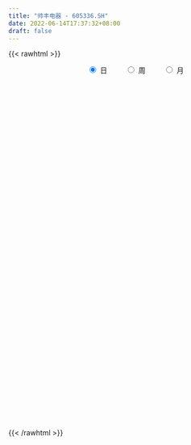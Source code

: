 ```yaml
---
title: "帅丰电器 - 605336.SH"
date: 2022-06-14T17:37:32+08:00
draft: false
---
```

{{< rawhtml >}}
    <div style="text-align: center">
        <label style="padding: 1rem;"><input style="margin-right: .5rem" type="radio" name="period" value="D" checked onclick="period_change(this)">日</label>
        <label style="padding: 1rem;"><input style="margin-right: .5rem" type="radio" name="period" value="W" onclick="period_change(this)">周</label>
        <label style="padding: 1rem;"><input style="margin-right: .5rem" type="radio" name="period" value="M" onclick="period_change(this)">月</label>
    </div>
    <div id="chart" style="height: 700px;"></div> 
    <script type="text/javascript">
        const D_v = [5881.44,170470.32,132377.19,95428.02,71940.91,50015.75,56489.67,40987.01,38326.85,42622.14,61940.13,50673.0,46815.78,45373.75,93708.91,82818.24,63080.27,47147.94,48981.68,45334.19,31507.43,28480.1,39785.97,72476.64,43973.72,32217.55,42166.09,33793.53,21651.35,78692.63,50663.14,33694.31,44111.22,44314.39,25570.3,31894.06,21441.91,22131.7,15307.15,19010.81,20743.44,12309.06,16500.82,17101.87,16797.24,18037.15,22279.22,23739.91,24858.75,12939.28,13102.25,14436.66,14057.65,15250.37,20362.24,18638.23,14730.42,29707.72,17521.03,16307.63,10299.42,16870.57,19964.89,19853.87,18936.86,25054.09,16625.01,19217.42,14086.84,19923.65,22552.53,17190.75,17442.82,15821.48,16686.57,14211.87,38958.16,40487.14,42324.12,33637.8,20462.3,30123.32,17246.6,15642.53,22019.18,16572.49,14080.26,16902.84,8904.65,8374.64,8028.21,8563.66,8121.15,10439.49,12097.72,11573.12,7363.11,7160.15,7160.07,8313.0,10575.71,10113.06,11352.09,12418.45,13397.09,15879.16,18575.6,15096.7,17828.24,16742.49,8122.09,26988.89,24895.41,15102.53,21759.39,13793.78,15774.29,20146.14,13031.63,10946.89,16225.79,16326.09,8976.0,10991.04,9837.05,9479.41,10220.94,9127.24,16789.12,10466.48,10128.57,8408.0,12871.38,5746.12,7716.0,9241.42,5251.89,3779.0,6341.65,6917.0,8992.63,6788.42,5798.0,12198.86,13151.22,6904.0,9602.0,5966.4,7078.11,8611.0,10311.71,6584.27,6053.68,9020.0,5250.4,7135.0,5547.41,6188.81,5157.8,11830.81,7064.21,5806.42,9792.55,5360.27,5590.28,10378.67,5659.93,8634.01,12719.63,5070.42,9520.82,8245.41,5414.4,4993.4,6887.81,5518.2,9926.01,22709.36,15014.48,9027.2,13893.2,53187.94,87302.55,70311.28,64668.07,34179.34,20894.98,51651.29,34393.66,23884.52,15108.93,18078.7,14550.73,11705.25,12118.4,18770.45,8698.79,13705.81,12553.12,15343.62,13620.89,10414.66,12583.2,17457.74,9909.01,8372.13,7046.0,14074.4,14472.21,12643.13,15263.43,42614.68,47219.38,35140.79,29788.45,13475.45,12903.15,11334.6,10752.03,13881.85,10505.55,8760.86,7334.4,9189.18,5779.0,8592.0,11434.4,10949.4,10267.4,6099.0,9142.58,8224.18,8660.4,11018.08,7934.61,4431.43,7577.41,7270.0,6572.52,8928.68,5671.07,9111.88,5024.0,3910.0,5120.89,3854.0,20607.0,13367.83,19985.0,12111.02,15373.42,13265.9,16052.01,11602.63,9224.04,19060.34,15872.93,10731.13,16628.31,24100.59,12850.42,16820.01,17626.4,38097.43,24120.26,15274.95,12178.0,9352.4,7512.0,10154.66,16679.69,29329.4,17698.01,10817.41,9525.88,10601.32,10245.0,10049.14,9465.86,9140.04,16368.23,31074.22,22493.79,34177.54,15731.16,11301.54,10660.0,11840.06,14748.51,14702.29,20412.19,10368.0,12206.45,11371.41,17069.41,12653.0,13996.4,17658.58,12697.43,16321.7,20959.0,13929.4,12341.28,8218.0,10195.7,14178.76,8786.32,10530.0,5440.93,9223.72,11667.4,5803.61,8362.0,4108.0,9404.0,7338.48,7340.28,5729.0,8023.0,8907.84,10870.0,6941.0,5049.0,9917.4,10659.4,7055.99,4999.0,15174.43,7823.41,11009.31,7542.72,8115.44,8493.0,10516.12,13211.0,9564.0,12061.04,14405.4,14336.94,9199.82,8064.0,8187.0,15167.14,12568.07,11969.64,6335.0,9786.01,6154.48,5797.0,8017.0,6256.0,5102.07,5054.0,6476.0,7945.08,9669.4,14271.48,10338.0,10725.0,8473.0,16127.22,15489.0,45082.45,29271.85,17385.0,14648.0,28892.41,20048.0,35485.78,54295.51,56025.3,60286.41,36804.99,47495.08,45990.04,39770.2,27085.01,24101.0,38118.0,22722.0,19093.01,16763.0,23379.01,14989.0,17462.43,17273.01,11427.0,19297.05,15064.4,14291.69,14088.69,9787.55,10882.98,29313.0,20965.0,17289.91,13302.8,17867.4,9496.0,9454.38,7688.0,10551.62]
const D_histogram = [0.0,0.2233618234,0.1162936015,-0.0336281518,-0.2292772958,-0.3279368668,-0.4651850656,-0.5188092848,-0.5230460153,-0.5549020046,-0.4332940767,-0.3229935246,-0.2586495479,-0.1990903466,-0.0456430187,0.0948939713,0.178912243,0.1844029249,0.1986781634,0.131742563,0.0917808555,0.051466234,0.0837640768,0.1839406961,0.2035672542,0.2024844221,0.2307744411,0.1956937232,0.1797223161,0.2999621467,0.294373173,0.2676132637,0.2807071605,0.1949245441,0.1207818924,0.0128739744,-0.0588776817,-0.1391714739,-0.1826405567,-0.2277752246,-0.1868293529,-0.1676789852,-0.1889765788,-0.1517542138,-0.1554010717,-0.1713550692,-0.2333630071,-0.2917362739,-0.3281520343,-0.349424709,-0.362485316,-0.3746315116,-0.3228108535,-0.2322396073,-0.1260660531,-0.0913347575,-0.0672566953,-0.1326514033,-0.1336091475,-0.1882744648,-0.1986412198,-0.2357676759,-0.2112399817,-0.1188786823,-0.0096312056,0.0859880954,0.1633897776,0.159210893,0.1375784416,0.1907043654,0.232584597,0.2749015345,0.2610404732,0.2159288461,0.2386183199,0.2446350336,0.3063371524,0.3683765945,0.4310028858,0.3825180112,0.3298782955,0.2083571072,0.1561332983,0.1650417827,0.1297370334,0.0676371455,0.016094516,-0.0606272996,-0.106851217,-0.0955550813,-0.0900623448,-0.0742498485,-0.0647541696,-0.0244682256,-0.0160792289,-0.0536128035,-0.0852929813,-0.0961329967,-0.0912089142,-0.1077251006,-0.0657306925,-0.0120889388,0.0537268288,0.0865861619,0.1498378133,0.1844473263,0.2243968867,0.2031846836,0.2336310811,0.2490170044,0.2427401958,0.2934989999,0.329451746,0.3547651055,0.3948868896,0.4010819019,0.3369101234,0.3467398796,0.3065584626,0.2619657441,0.2278358379,0.1479268442,0.0884867531,0.0224542597,-0.0072856241,0.0083574451,0.0050196915,-0.0183476406,-0.0389624665,-0.0132865967,-0.0435134439,-0.0783773653,-0.1549847574,-0.2221163654,-0.320764819,-0.4453903741,-0.4913194615,-0.4958828119,-0.4865511935,-0.4334291697,-0.3316826806,-0.2487094307,-0.2029836247,-0.0982988603,-0.0065958331,0.043460353,0.06149914,0.0788059017,0.0626581488,0.0632596804,0.0090896072,-0.0178790285,-0.0582526716,-0.0645739627,-0.059284176,-0.0800441544,-0.0884193164,-0.1081748258,-0.1114449654,-0.100127903,-0.0621639665,-0.0367883291,0.0356103658,0.0768080589,0.1044111525,0.0854323722,0.0661369293,0.0692017737,0.0272509731,-0.00503985,-0.0525461203,-0.0559248866,-0.0721841085,-0.0623145077,-0.0434631636,-0.0211477473,-0.0099080847,-0.078929246,-0.0917117989,-0.1021893311,-0.1155453745,-0.0282720303,0.2030789589,0.4215232829,0.622656893,0.7243963694,0.7504713646,0.6035140439,0.4858960223,0.3113153243,0.1815877424,0.0263712798,-0.0435707322,-0.0984182465,-0.0992238281,-0.1201336065,-0.1248327764,-0.1264987134,-0.135460481,-0.1214131824,-0.0914893746,-0.1104105083,-0.171466713,-0.2023722283,-0.1874096214,-0.2021290584,-0.1946533636,-0.1240748229,-0.0505468782,0.0076887365,0.1202776308,0.2639487579,0.2779315189,0.2711647968,0.2281550251,0.1411890848,0.0819635006,0.0270885097,-0.0535153713,-0.0048612242,-0.0040890746,-0.0167669983,-0.0461068273,-0.0842468867,-0.1250732026,-0.1192092441,-0.1198543143,-0.1983006197,-0.2507475498,-0.309742958,-0.3524516294,-0.341066617,-0.3683483297,-0.2905987528,-0.2965734765,-0.278092794,-0.1890975274,-0.1086407974,-0.0438876836,0.0115573315,0.0627025861,0.0962034475,0.0924189951,0.104181351,0.1107942066,0.1065603329,0.2027206888,0.2471750714,0.2544128877,0.1914160864,0.0381241069,0.0072171243,0.0463261363,0.0352666357,0.0251706927,0.060184754,0.0940586284,0.0703445616,0.1092593159,0.1653561261,0.1835942074,0.1671560025,0.199663539,0.3225932794,0.3265398376,0.2568734367,0.2251828536,0.1769613312,0.1460301232,0.1131848961,0.12399984,0.2283391224,0.2187434771,0.1709252705,0.1529593468,0.0592091147,-0.0115294674,-0.1164407661,-0.1470229398,-0.1507768007,-0.1148385779,0.0075351603,0.060228296,0.1065525744,0.0600598802,-0.0186958234,-0.0803170553,-0.1124691475,-0.1184651583,-0.0621721758,-0.0800514857,-0.1286227723,-0.14062319,-0.128752105,-0.1992505235,-0.217033043,-0.1678003984,-0.06599882,-0.004719135,0.0847583067,0.0759830841,0.0454787776,-0.0450127148,-0.1069917494,-0.1999373128,-0.3018586258,-0.3338136308,-0.3347953857,-0.3270363554,-0.3574943174,-0.4248107306,-0.4271311002,-0.4820681955,-0.4900627908,-0.5156001191,-0.4545307074,-0.3381523779,-0.2447680012,-0.1854495155,-0.1482552365,-0.1163290373,-0.1146403207,-0.1023749839,-0.0392176977,-0.0284321808,-0.005662325,0.0336491807,-0.0151734678,-0.0107056273,-0.0534564086,-0.0500496891,-0.0490475102,-0.0456641376,-0.0536250959,-0.0458207296,0.0053837155,0.0096182135,-0.0534834644,-0.135576883,-0.1585911066,-0.1232242548,-0.1389922579,-0.1882199277,-0.1794668613,-0.091664567,0.0010853046,0.0927098232,0.1467057473,0.1937353455,0.2003064691,0.2139031818,0.2096432777,0.1716005016,0.2001402749,0.2333607229,0.2340563949,0.2859101974,0.2790288163,0.2178273611,0.1323108875,0.1684763239,0.1152565612,0.1865903442,0.1863228912,0.1458719367,0.1273333173,0.1608629534,0.1642768645,0.2312244026,0.2688630624,0.3353233887,0.3498681537,0.2811737684,0.2628224733,0.3178697128,0.2532147093,0.219091292,0.1645506293,0.1379874985,0.0847275831,0.0173335018,-0.0369190758,-0.1265935522,-0.1900843607,-0.2512711654,-0.2389487537,-0.2061806033,-0.2345974302,-0.2501998623,-0.2200062503,-0.1775061645,-0.148261271,-0.1068216176,0.0060648018,0.0690946016,0.1280461099,0.1268142315,0.0863597607,0.0238833644,-0.0057792558,-0.0094776415,-0.026680973]
const D_fast = [0.0,0.2792022792,0.2012074577,0.0428786665,-0.2100898015,-0.3907335893,-0.6442780544,-0.8276045949,-0.9626028292,-1.1331843195,-1.1198999109,-1.0903477399,-1.0906661502,-1.0808795355,-0.9388429623,-0.7745824795,-0.645836147,-0.5942447339,-0.5302999545,-0.5642999142,-0.5813164079,-0.6087644709,-0.5555256089,-0.4093638155,-0.3388454439,-0.2893071704,-0.2033235412,-0.1894808283,-0.1605216563,0.0347087109,0.1027130304,0.1428564371,0.226127124,0.1890756436,0.1451284651,0.0404390407,-0.0460320359,-0.1611186966,-0.2502479186,-0.3523263925,-0.3580878591,-0.3808572377,-0.449398976,-0.4501151644,-0.4926122903,-0.551405055,-0.6717537448,-0.8030610801,-0.921514849,-1.030143701,-1.1338256369,-1.2396297105,-1.2685117657,-1.2360004214,-1.1613433804,-1.1494457741,-1.1421818858,-1.2407394446,-1.2750994757,-1.3768334092,-1.4368604692,-1.5329288442,-1.5612111455,-1.4985695166,-1.3917298414,-1.2746135164,-1.1563643899,-1.1207405512,-1.1079783922,-1.007176377,-0.9071499962,-0.7961076751,-0.7447086181,-0.7358380336,-0.6534939799,-0.5863185078,-0.4480321008,-0.2938985102,-0.1235214974,-0.0763768692,-0.046547011,-0.1159789226,-0.1291694068,-0.0790004768,-0.0818709677,-0.1270615693,-0.1745805697,-0.2664592103,-0.339395932,-0.3519885666,-0.3690114162,-0.3717613821,-0.3784542455,-0.344285358,-0.3399161685,-0.390852944,-0.4438563671,-0.4787296317,-0.4966077777,-0.5400552393,-0.5144935042,-0.4638739853,-0.3846265105,-0.3301206369,-0.2294095322,-0.1486881876,-0.0526394055,-0.0230554378,0.06579873,0.1434389044,0.1978471447,0.3219806989,0.4402963815,0.5543010173,0.6931445239,0.7996100116,0.819665764,0.9161804901,0.9526386887,0.9735374062,0.9963664595,0.9534391769,0.916120774,0.8557018455,0.8241405558,0.8418729862,0.8397901555,0.8118359132,0.7814804708,0.8038346914,0.7627294832,0.7082712205,0.592917639,0.4702569396,0.2914172813,0.0554441326,-0.1133148201,-0.2418488734,-0.3541550534,-0.409390322,-0.3905645031,-0.3697686108,-0.374788711,-0.2946786618,-0.2046245929,-0.1437033184,-0.1102897465,-0.0732815093,-0.073764725,-0.0573482733,-0.1092459447,-0.1406843375,-0.1956211485,-0.2180859304,-0.2276171876,-0.2683882047,-0.2988681958,-0.3456674116,-0.3767987926,-0.3905137059,-0.3680907611,-0.3519122059,-0.2706109195,-0.2102112118,-0.15650533,-0.1541260172,-0.1568872278,-0.1365219401,-0.1716599973,-0.205210783,-0.2658535833,-0.2832135713,-0.3175188203,-0.3232278464,-0.3152422932,-0.2982138137,-0.2894511723,-0.3782046451,-0.4139151477,-0.4499400127,-0.4921823997,-0.4119770631,-0.1298563342,0.1939688105,0.5507666439,0.8336052127,1.047298049,1.0512192393,1.0550752233,0.9583233563,0.8739927101,0.7253690674,0.6445343723,0.5650822964,0.5394707577,0.4885275778,0.4526202137,0.4193295984,0.3765027106,0.3601967135,0.3672481777,0.3207244169,0.216801534,0.1353029616,0.1034131631,0.0381614616,-0.0030261845,0.0365336505,0.0974248756,0.1575826744,0.3002409764,0.509899293,0.5933649338,0.6543894109,0.6684183954,0.6167497263,0.5780150172,0.5299121538,0.4359294299,0.483368271,0.483118152,0.4662484787,0.4253819428,0.3661801618,0.2940855452,0.2701471927,0.2395385439,0.1115170835,-0.0036167339,-0.1400478817,-0.2708694604,-0.3447511022,-0.4641198974,-0.4590200087,-0.5391381016,-0.5901806176,-0.5484597328,-0.4951632022,-0.4413820092,-0.3830476613,-0.3162267601,-0.2586750369,-0.2393547405,-0.2015470468,-0.1672356396,-0.14482943,0.002011098,0.1082592485,0.1791002867,0.163957507,0.0201965542,-0.0089061473,0.0417843988,0.0395415571,0.0357382874,0.0857985371,0.1431870686,0.1370591423,0.2032887255,0.3007245673,0.3648612004,0.3902119961,0.4726354174,0.6762134777,0.7617949953,0.7563469535,0.7809520838,0.7769708942,0.782547217,0.7779982139,0.8198131179,0.9812371809,1.0263274048,1.0212405158,1.0415144288,0.9625664754,0.8889455265,0.7549240363,0.6875861275,0.6461380666,0.6533666448,0.7776241731,0.8453743828,0.9183368048,0.8868590807,0.8034294213,0.7217289255,0.6614595464,0.6258472461,0.6665971846,0.6287050033,0.5479780235,0.5008218084,0.4805048671,0.3601938177,0.2881530375,0.2954355826,0.3807374559,0.4408373572,0.5515043755,0.561724924,0.5425903119,0.4408456407,0.3521186688,0.2091887772,0.0318028077,-0.0836056049,-0.1682862062,-0.2422862647,-0.3621178061,-0.535636902,-0.6447400467,-0.8201941908,-0.9507044839,-1.1051418419,-1.1577051071,-1.125864872,-1.0936724956,-1.0807163888,-1.0805859189,-1.077741979,-1.1047133426,-1.1180417517,-1.0646888899,-1.0610114183,-1.0396571437,-0.9919333429,-1.0445493583,-1.0427579247,-1.098872808,-1.1079785108,-1.1192382095,-1.1272708713,-1.1486381036,-1.1522889197,-1.0997385457,-1.0930994944,-1.1695720383,-1.2855596776,-1.348221678,-1.3436608899,-1.3941769574,-1.4904596092,-1.5265732581,-1.4616871055,-1.3686659078,-1.2538639334,-1.1631915725,-1.0677281379,-1.011080397,-0.9440078889,-0.8958569736,-0.8909996242,-0.8124247822,-0.7208641534,-0.6616543827,-0.5383230309,-0.475447208,-0.4821918229,-0.5346305745,-0.4563460572,-0.4807516796,-0.3627703106,-0.3164570407,-0.3204400111,-0.3071453012,-0.2333999268,-0.1889167995,-0.0641631607,0.0406912646,0.1909824382,0.2929942415,0.2945932984,0.3419476216,0.4764622893,0.4751109631,0.4957603688,0.4823573635,0.4902911072,0.4582130876,0.3951523818,0.3316700352,0.2103471708,0.0993352721,-0.0246693239,-0.0720841006,-0.0908611011,-0.1779272856,-0.2560796832,-0.2808876337,-0.2827640892,-0.2905845133,-0.2758502643,-0.1614476445,-0.0811441944,0.0098188415,0.0402905209,0.0214259903,-0.0350795648,-0.0661869991,-0.0722547951,-0.0961283699]
const D_slow = [0.0,0.0558404558,0.0849138562,0.0765068183,0.0191874943,-0.0627967224,-0.1790929888,-0.30879531,-0.4395568138,-0.578282315,-0.6866058342,-0.7673542153,-0.8320166023,-0.881789189,-0.8931999436,-0.8694764508,-0.8247483901,-0.7786476588,-0.728978118,-0.6960424772,-0.6730972633,-0.6602307049,-0.6392896857,-0.5933045116,-0.5424126981,-0.4917915925,-0.4340979823,-0.3851745515,-0.3402439724,-0.2652534358,-0.1916601425,-0.1247568266,-0.0545800365,-0.0058489005,0.0243465727,0.0275650663,0.0128456458,-0.0219472227,-0.0676073618,-0.124551168,-0.1712585062,-0.2131782525,-0.2604223972,-0.2983609507,-0.3372112186,-0.3800499859,-0.4383907376,-0.5113248061,-0.5933628147,-0.680718992,-0.771340321,-0.8649981989,-0.9457009122,-1.0037608141,-1.0352773273,-1.0581110167,-1.0749251905,-1.1080880413,-1.1414903282,-1.1885589444,-1.2382192494,-1.2971611683,-1.3499711637,-1.3796908343,-1.3820986357,-1.3606016119,-1.3197541675,-1.2799514442,-1.2455568338,-1.1978807425,-1.1397345932,-1.0710092096,-1.0057490913,-0.9517668798,-0.8921122998,-0.8309535414,-0.7543692533,-0.6622751047,-0.5545243832,-0.4588948804,-0.3764253065,-0.3243360297,-0.2853027052,-0.2440422595,-0.2116080011,-0.1946987148,-0.1906750858,-0.2058319107,-0.2325447149,-0.2564334853,-0.2789490714,-0.2975115336,-0.313700076,-0.3198171324,-0.3238369396,-0.3372401405,-0.3585633858,-0.382596635,-0.4053988635,-0.4323301387,-0.4487628118,-0.4517850465,-0.4383533393,-0.4167067988,-0.3792473455,-0.3331355139,-0.2770362922,-0.2262401213,-0.1678323511,-0.1055781,-0.044893051,0.0284816989,0.1108446355,0.1995359118,0.2982576342,0.3985281097,0.4827556406,0.5694406105,0.6460802261,0.7115716621,0.7685306216,0.8055123327,0.8276340209,0.8332475859,0.8314261798,0.8335155411,0.834770464,0.8301835538,0.8204429372,0.8171212881,0.8062429271,0.7866485858,0.7479023964,0.6923733051,0.6121821003,0.5008345068,0.3780046414,0.2540339384,0.1323961401,0.0240388476,-0.0588818225,-0.1210591802,-0.1718050863,-0.1963798014,-0.1980287597,-0.1871636715,-0.1717888865,-0.152087411,-0.1364228738,-0.1206079537,-0.1183355519,-0.122805309,-0.1373684769,-0.1535119676,-0.1683330116,-0.1883440502,-0.2104488793,-0.2374925858,-0.2653538271,-0.2903858029,-0.3059267945,-0.3151238768,-0.3062212853,-0.2870192706,-0.2609164825,-0.2395583895,-0.2230241571,-0.2057237137,-0.1989109704,-0.200170933,-0.213307463,-0.2272886847,-0.2453347118,-0.2609133387,-0.2717791296,-0.2770660664,-0.2795430876,-0.2992753991,-0.3222033488,-0.3477506816,-0.3766370252,-0.3837050328,-0.3329352931,-0.2275544724,-0.0718902491,0.1092088433,0.2968266844,0.4477051954,0.569179201,0.647008032,0.6924049676,0.6989977876,0.6881051045,0.6635005429,0.6386945859,0.6086611842,0.5774529901,0.5458283118,0.5119631915,0.4816098959,0.4587375523,0.4311349252,0.388268247,0.3376751899,0.2908227845,0.2402905199,0.1916271791,0.1606084733,0.1479717538,0.1498939379,0.1799633456,0.2459505351,0.3154334148,0.383224614,0.4402633703,0.4755606415,0.4960515167,0.5028236441,0.4894448013,0.4882294952,0.4872072266,0.483015477,0.4714887701,0.4504270485,0.4191587478,0.3893564368,0.3593928582,0.3098177033,0.2471308158,0.1696950763,0.081582169,-0.0036844853,-0.0957715677,-0.1684212559,-0.242564625,-0.3120878235,-0.3593622054,-0.3865224047,-0.3974943256,-0.3946049928,-0.3789293462,-0.3548784844,-0.3317737356,-0.3057283978,-0.2780298462,-0.2513897629,-0.2007095907,-0.1389158229,-0.075312601,-0.0274585794,-0.0179275526,-0.0161232716,-0.0045417375,0.0042749214,0.0105675946,0.0256137831,0.0491284402,0.0667145806,0.0940294096,0.1353684411,0.181266993,0.2230559936,0.2729718784,0.3536201982,0.4352551576,0.4994735168,0.5557692302,0.600009563,0.6365170938,0.6648133178,0.6958132778,0.7528980585,0.8075839277,0.8503152453,0.888555082,0.9033573607,0.9004749939,0.8713648023,0.8346090674,0.7969148672,0.7682052227,0.7700890128,0.7851460868,0.8117842304,0.8267992005,0.8221252446,0.8020459808,0.7739286939,0.7443124044,0.7287693604,0.708756489,0.6766007959,0.6414449984,0.6092569721,0.5594443413,0.5051860805,0.4632359809,0.4467362759,0.4455564922,0.4667460688,0.4857418399,0.4971115343,0.4858583556,0.4591104182,0.40912609,0.3336614336,0.2502080259,0.1665091794,0.0847500906,-0.0046234887,-0.1108261714,-0.2176089465,-0.3381259953,-0.460641693,-0.5895417228,-0.7031743996,-0.7877124941,-0.8489044944,-0.8952668733,-0.9323306824,-0.9614129417,-0.9900730219,-1.0156667679,-1.0254711923,-1.0325792375,-1.0339948187,-1.0255825236,-1.0293758905,-1.0320522973,-1.0454163995,-1.0579288217,-1.0701906993,-1.0816067337,-1.0950130077,-1.1064681901,-1.1051222612,-1.1027177078,-1.1160885739,-1.1499827947,-1.1896305713,-1.220436635,-1.2551846995,-1.3022396814,-1.3471063968,-1.3700225385,-1.3697512124,-1.3465737566,-1.3098973198,-1.2614634834,-1.2113868661,-1.1579110707,-1.1055002513,-1.0626001259,-1.0125650571,-0.9542248764,-0.8957107777,-0.8242332283,-0.7544760242,-0.700019184,-0.6669414621,-0.6248223811,-0.5960082408,-0.5493606548,-0.502779932,-0.4663119478,-0.4344786185,-0.3942628801,-0.353193664,-0.2953875633,-0.2281717978,-0.1443409506,-0.0568739121,0.01341953,0.0791251483,0.1585925765,0.2218962538,0.2766690768,0.3178067341,0.3523036088,0.3734855045,0.37781888,0.368589111,0.336940723,0.2894196328,0.2266018415,0.1668646531,0.1153195022,0.0566701447,-0.0058798209,-0.0608813835,-0.1052579246,-0.1423232424,-0.1690286468,-0.1675124463,-0.1502387959,-0.1182272684,-0.0865237106,-0.0649337704,-0.0589629293,-0.0604077432,-0.0627771536,-0.0694473969]
const D_data = [['2020-10-19', 29.15, 34.98, 29.15, 34.98],['2020-10-20', 36.0, 38.48, 34.98, 38.48],['2020-10-21', 37.5, 34.8, 34.63, 37.5],['2020-10-22', 33.8, 33.61, 32.58, 34.29],['2020-10-23', 33.16, 32.0, 31.87, 33.65],['2020-10-26', 31.7, 32.19, 31.16, 32.47],['2020-10-27', 31.88, 30.73, 30.58, 31.88],['2020-10-28', 30.69, 30.83, 30.21, 31.18],['2020-10-29', 30.26, 30.82, 30.13, 31.27],['2020-10-30', 30.74, 29.87, 29.66, 31.03],['2020-11-02', 29.82, 31.55, 29.81, 32.2],['2020-11-03', 31.3, 31.63, 30.9, 31.85],['2020-11-04', 31.49, 31.18, 31.1, 32.19],['2020-11-05', 31.37, 31.15, 30.72, 31.65],['2020-11-06', 31.0, 32.68, 30.51, 33.83],['2020-11-09', 32.82, 33.21, 32.26, 33.76],['2020-11-10', 32.8, 33.1, 32.33, 34.07],['2020-11-11', 32.75, 32.39, 31.8, 32.99],['2020-11-12', 32.27, 32.6, 32.19, 33.5],['2020-11-13', 31.95, 31.47, 31.03, 31.95],['2020-11-16', 31.38, 31.51, 30.81, 31.53],['2020-11-17', 31.41, 31.25, 31.02, 31.79],['2020-11-18', 31.12, 32.1, 31.12, 32.18],['2020-11-19', 32.25, 33.33, 32.25, 33.52],['2020-11-20', 33.0, 32.72, 32.35, 33.0],['2020-11-23', 32.32, 32.6, 32.32, 33.04],['2020-11-24', 32.46, 33.15, 31.88, 33.18],['2020-11-25', 33.0, 32.45, 32.43, 33.29],['2020-11-26', 32.29, 32.65, 32.0, 32.74],['2020-11-27', 32.56, 34.79, 32.22, 35.92],['2020-11-30', 34.01, 33.73, 33.55, 34.72],['2020-12-01', 33.61, 33.58, 33.14, 33.9],['2020-12-02', 33.62, 34.25, 33.6, 34.6],['2020-12-03', 34.41, 33.0, 33.0, 34.54],['2020-12-04', 32.58, 32.84, 32.5, 33.15],['2020-12-07', 32.8, 31.98, 31.88, 32.8],['2020-12-08', 32.0, 31.93, 31.51, 32.14],['2020-12-09', 31.83, 31.33, 31.27, 32.25],['2020-12-10', 31.2, 31.32, 30.94, 31.61],['2020-12-11', 31.33, 30.88, 30.43, 31.57],['2020-12-14', 30.98, 31.76, 30.81, 31.77],['2020-12-15', 31.69, 31.48, 31.32, 31.76],['2020-12-16', 31.35, 30.79, 30.72, 31.67],['2020-12-17', 30.8, 31.39, 30.51, 31.5],['2020-12-18', 31.35, 30.8, 30.78, 31.35],['2020-12-21', 30.8, 30.41, 30.35, 30.8],['2020-12-22', 30.28, 29.4, 29.38, 30.28],['2020-12-23', 29.32, 28.84, 28.44, 29.73],['2020-12-24', 28.63, 28.53, 27.72, 28.93],['2020-12-25', 28.42, 28.2, 27.91, 28.5],['2020-12-28', 28.25, 27.82, 27.78, 28.49],['2020-12-29', 27.6, 27.35, 27.02, 27.77],['2020-12-30', 27.3, 27.85, 27.17, 28.08],['2020-12-31', 27.85, 28.36, 27.63, 28.8],['2021-01-04', 28.39, 28.8, 28.01, 29.35],['2021-01-05', 28.48, 28.05, 27.97, 28.69],['2021-01-06', 28.4, 27.86, 27.82, 28.89],['2021-01-07', 27.6, 26.39, 26.11, 27.79],['2021-01-08', 26.21, 26.75, 25.75, 26.86],['2021-01-11', 26.4, 25.63, 25.55, 26.65],['2021-01-12', 25.63, 25.68, 25.41, 25.96],['2021-01-13', 25.52, 24.86, 24.68, 25.67],['2021-01-14', 24.58, 25.23, 24.42, 26.33],['2021-01-15', 25.03, 26.07, 25.03, 26.45],['2021-01-18', 25.92, 26.58, 25.72, 26.86],['2021-01-19', 26.4, 26.8, 26.17, 27.48],['2021-01-20', 26.85, 26.95, 26.42, 27.45],['2021-01-21', 26.8, 26.07, 26.02, 26.93],['2021-01-22', 26.03, 25.72, 25.65, 26.42],['2021-01-25', 25.4, 26.7, 25.18, 26.78],['2021-01-26', 26.75, 26.82, 26.67, 27.66],['2021-01-27', 26.48, 27.1, 26.13, 27.18],['2021-01-28', 27.14, 26.54, 26.46, 27.75],['2021-01-29', 26.56, 26.04, 25.32, 26.69],['2021-02-01', 26.0, 26.88, 25.73, 27.18],['2021-02-02', 27.0, 26.82, 26.56, 27.41],['2021-02-03', 26.86, 27.81, 26.28, 28.59],['2021-02-04', 27.6, 28.32, 27.38, 28.74],['2021-02-05', 28.28, 28.9, 28.0, 29.41],['2021-02-08', 29.0, 27.8, 27.15, 29.5],['2021-02-09', 27.59, 27.7, 27.04, 27.97],['2021-02-10', 27.65, 26.53, 26.42, 27.88],['2021-02-18', 26.4, 27.03, 26.4, 27.12],['2021-02-19', 26.84, 27.77, 26.66, 27.77],['2021-02-22', 27.71, 27.23, 27.2, 28.45],['2021-02-23', 27.14, 26.68, 26.45, 27.22],['2021-02-24', 26.86, 26.51, 26.26, 26.9],['2021-02-25', 26.5, 25.8, 25.8, 26.62],['2021-02-26', 25.69, 25.75, 25.5, 25.88],['2021-03-01', 25.78, 26.26, 25.75, 26.26],['2021-03-02', 26.2, 26.12, 25.93, 26.44],['2021-03-03', 26.13, 26.2, 25.89, 26.2],['2021-03-04', 25.99, 26.09, 25.93, 26.35],['2021-03-05', 26.01, 26.53, 25.98, 26.57],['2021-03-08', 26.53, 26.2, 26.2, 26.75],['2021-03-09', 26.1, 25.47, 25.25, 26.18],['2021-03-10', 25.68, 25.25, 25.21, 25.75],['2021-03-11', 25.26, 25.27, 24.95, 25.45],['2021-03-12', 25.47, 25.32, 25.21, 25.61],['2021-03-15', 25.27, 24.88, 24.7, 25.27],['2021-03-16', 24.99, 25.55, 24.63, 25.62],['2021-03-17', 25.66, 25.86, 25.31, 26.03],['2021-03-18', 25.8, 26.29, 25.67, 26.3],['2021-03-19', 26.14, 26.14, 25.95, 26.57],['2021-03-22', 26.39, 26.82, 26.08, 26.86],['2021-03-23', 26.75, 26.81, 26.62, 27.35],['2021-03-24', 26.98, 27.2, 26.7, 27.43],['2021-03-25', 27.0, 26.62, 26.55, 27.48],['2021-03-26', 26.85, 27.44, 26.5, 27.58],['2021-03-29', 27.2, 27.55, 27.2, 27.87],['2021-03-30', 27.55, 27.49, 27.2, 27.74],['2021-03-31', 27.41, 28.54, 27.37, 28.69],['2021-04-01', 28.33, 28.85, 28.24, 29.32],['2021-04-02', 28.55, 29.18, 28.55, 29.18],['2021-04-06', 29.2, 29.88, 29.03, 30.15],['2021-04-07', 29.69, 29.95, 29.26, 30.26],['2021-04-08', 29.7, 29.27, 29.2, 30.3],['2021-04-09', 29.46, 30.4, 29.4, 30.56],['2021-04-12', 30.27, 30.04, 29.9, 30.68],['2021-04-13', 29.58, 30.08, 29.5, 30.33],['2021-04-14', 29.76, 30.3, 28.7, 30.63],['2021-04-15', 30.01, 29.68, 28.73, 30.3],['2021-04-16', 30.0, 29.77, 29.5, 30.0],['2021-04-19', 30.07, 29.51, 29.4, 30.18],['2021-04-20', 29.47, 29.83, 29.3, 30.28],['2021-04-21', 29.81, 30.48, 29.6, 30.63],['2021-04-22', 30.52, 30.4, 30.09, 30.84],['2021-04-23', 30.6, 30.19, 29.56, 30.6],['2021-04-26', 30.6, 30.2, 30.19, 31.45],['2021-04-27', 30.4, 30.89, 29.86, 30.97],['2021-04-28', 30.99, 30.27, 30.13, 31.28],['2021-04-29', 30.15, 30.1, 30.0, 30.52],['2021-04-30', 30.1, 29.29, 28.5, 30.1],['2021-05-06', 29.05, 28.97, 28.64, 29.25],['2021-05-07', 28.86, 28.0, 27.75, 28.96],['2021-05-10', 28.11, 26.84, 26.84, 28.19],['2021-05-11', 26.96, 27.05, 26.58, 27.2],['2021-05-12', 26.88, 27.08, 26.8, 27.19],['2021-05-13', 27.09, 26.9, 26.67, 27.25],['2021-05-14', 26.88, 27.26, 26.7, 27.47],['2021-05-17', 27.3, 27.98, 27.16, 28.16],['2021-05-18', 27.97, 28.0, 27.67, 28.28],['2021-05-19', 28.0, 27.68, 27.58, 28.0],['2021-05-20', 27.53, 28.68, 27.53, 30.13],['2021-05-21', 28.67, 28.98, 28.4, 30.1],['2021-05-24', 28.89, 28.83, 28.62, 29.5],['2021-05-25', 28.84, 28.63, 28.3, 29.05],['2021-05-26', 28.64, 28.75, 28.5, 28.84],['2021-05-27', 28.77, 28.37, 28.26, 28.88],['2021-05-28', 28.33, 28.57, 28.16, 28.85],['2021-05-31', 28.5, 27.75, 27.24, 28.5],['2021-06-01', 27.8, 27.85, 27.51, 28.2],['2021-06-02', 27.71, 27.45, 27.2, 27.94],['2021-06-03', 27.45, 27.68, 27.4, 28.3],['2021-06-04', 27.77, 27.75, 27.25, 28.06],['2021-06-07', 27.72, 27.3, 27.12, 27.73],['2021-06-08', 27.2, 27.28, 26.96, 27.43],['2021-06-09', 27.2, 26.95, 26.66, 27.27],['2021-06-10', 26.95, 26.97, 26.78, 27.08],['2021-06-11', 26.99, 27.05, 26.9, 27.81],['2021-06-15', 26.89, 27.41, 26.68, 27.55],['2021-06-16', 27.68, 27.34, 26.9, 27.68],['2021-06-17', 27.31, 28.15, 27.16, 28.28],['2021-06-18', 28.08, 28.07, 27.73, 28.25],['2021-06-21', 28.07, 28.12, 27.88, 28.28],['2021-06-22', 28.25, 27.6, 27.38, 28.44],['2021-06-23', 27.63, 27.52, 27.11, 27.7],['2021-06-24', 27.48, 27.78, 27.26, 28.05],['2021-06-25', 27.7, 27.12, 26.81, 28.0],['2021-06-28', 27.03, 27.02, 26.92, 27.21],['2021-06-29', 27.02, 26.56, 26.43, 27.13],['2021-06-30', 26.78, 26.9, 26.7, 27.3],['2021-07-01', 26.96, 26.6, 26.55, 26.99],['2021-07-02', 27.3, 26.82, 26.56, 27.3],['2021-07-05', 26.51, 26.93, 26.16, 27.03],['2021-07-06', 26.97, 27.02, 26.4, 27.16],['2021-07-07', 26.8, 26.92, 26.73, 27.5],['2021-07-08', 26.92, 25.68, 25.66, 27.0],['2021-07-09', 25.39, 26.05, 25.38, 26.16],['2021-07-12', 26.2, 25.89, 25.68, 26.25],['2021-07-13', 25.86, 25.65, 25.46, 25.96],['2021-07-14', 25.76, 27.0, 25.5, 27.44],['2021-07-15', 26.8, 29.69, 26.66, 29.7],['2021-07-16', 29.0, 30.96, 28.65, 31.14],['2021-07-19', 31.16, 32.28, 31.16, 33.66],['2021-07-20', 31.92, 32.4, 30.72, 32.65],['2021-07-21', 32.74, 32.42, 31.95, 32.98],['2021-07-22', 32.8, 30.52, 29.75, 32.8],['2021-07-23', 30.2, 30.68, 30.0, 31.5],['2021-07-26', 30.58, 29.58, 28.91, 30.84],['2021-07-27', 29.32, 29.61, 29.01, 29.88],['2021-07-28', 29.3, 28.7, 28.2, 29.51],['2021-07-29', 28.9, 29.25, 28.64, 30.1],['2021-07-30', 29.22, 29.14, 28.61, 29.22],['2021-08-02', 29.2, 29.68, 28.46, 29.75],['2021-08-03', 29.69, 29.37, 28.8, 29.88],['2021-08-04', 29.15, 29.49, 28.97, 29.67],['2021-08-05', 29.15, 29.49, 29.02, 30.44],['2021-08-06', 29.4, 29.34, 28.58, 29.4],['2021-08-09', 29.01, 29.61, 29.01, 30.45],['2021-08-10', 29.51, 29.91, 29.2, 30.44],['2021-08-11', 29.9, 29.31, 29.15, 29.9],['2021-08-12', 29.31, 28.51, 28.28, 29.32],['2021-08-13', 28.48, 28.54, 27.5, 28.8],['2021-08-16', 28.44, 28.96, 28.08, 29.23],['2021-08-17', 28.79, 28.47, 28.37, 29.11],['2021-08-18', 28.33, 28.6, 28.1, 28.69],['2021-08-19', 28.53, 29.5, 28.53, 29.75],['2021-08-20', 29.19, 29.88, 29.19, 30.3],['2021-08-23', 29.89, 30.05, 29.37, 30.29],['2021-08-24', 30.02, 31.27, 29.98, 31.32],['2021-08-25', 34.01, 32.54, 31.58, 34.01],['2021-08-26', 32.96, 31.6, 31.33, 34.18],['2021-08-27', 32.0, 31.63, 31.45, 33.35],['2021-08-30', 31.67, 31.3, 30.48, 31.99],['2021-08-31', 31.02, 30.61, 30.32, 31.77],['2021-09-01', 30.6, 30.72, 30.1, 30.95],['2021-09-02', 30.28, 30.58, 30.13, 30.8],['2021-09-03', 30.58, 29.95, 29.91, 30.68],['2021-09-06', 30.2, 31.53, 29.71, 31.69],['2021-09-07', 32.4, 31.13, 30.95, 32.4],['2021-09-08', 31.01, 30.99, 30.81, 31.44],['2021-09-09', 31.2, 30.71, 30.54, 31.42],['2021-09-10', 30.55, 30.43, 30.21, 30.89],['2021-09-13', 30.28, 30.16, 30.08, 30.64],['2021-09-14', 30.47, 30.61, 30.05, 31.2],['2021-09-15', 30.47, 30.5, 30.29, 31.66],['2021-09-16', 30.41, 29.23, 29.21, 30.44],['2021-09-17', 29.24, 29.06, 28.6, 29.66],['2021-09-22', 29.06, 28.48, 28.22, 29.06],['2021-09-23', 28.68, 28.16, 27.98, 28.68],['2021-09-24', 28.16, 28.48, 28.15, 28.78],['2021-09-27', 28.5, 27.66, 27.61, 28.72],['2021-09-28', 28.01, 28.83, 27.46, 29.05],['2021-09-29', 28.43, 27.71, 27.7, 28.6],['2021-09-30', 27.72, 27.78, 27.6, 28.07],['2021-10-08', 27.92, 28.72, 27.51, 28.95],['2021-10-11', 28.78, 28.9, 28.52, 29.34],['2021-10-12', 28.87, 28.98, 28.56, 29.44],['2021-10-13', 29.29, 29.12, 28.86, 29.84],['2021-10-14', 29.04, 29.33, 28.63, 29.65],['2021-10-15', 29.37, 29.35, 28.6, 29.74],['2021-10-18', 29.25, 28.99, 28.76, 29.6],['2021-10-19', 29.1, 29.24, 28.76, 29.3],['2021-10-20', 29.75, 29.27, 28.87, 29.75],['2021-10-21', 29.05, 29.19, 28.87, 29.26],['2021-10-22', 29.2, 30.79, 29.07, 30.8],['2021-10-25', 30.85, 30.68, 30.0, 31.12],['2021-10-26', 30.5, 30.54, 29.59, 30.99],['2021-10-27', 30.34, 29.68, 29.2, 30.34],['2021-10-28', 29.58, 28.05, 28.0, 29.63],['2021-10-29', 28.45, 29.1, 28.2, 29.49],['2021-11-01', 29.2, 30.02, 28.95, 30.26],['2021-11-02', 30.03, 29.5, 29.04, 30.29],['2021-11-03', 29.52, 29.48, 28.95, 29.78],['2021-11-04', 29.49, 30.15, 29.36, 30.2],['2021-11-05', 30.19, 30.39, 29.86, 30.6],['2021-11-08', 30.4, 29.77, 29.64, 30.46],['2021-11-09', 29.62, 30.68, 29.62, 30.78],['2021-11-10', 30.61, 31.28, 30.37, 31.75],['2021-11-11', 31.1, 31.17, 30.91, 31.67],['2021-11-12', 30.99, 30.91, 30.79, 31.44],['2021-11-15', 30.82, 31.75, 30.82, 31.96],['2021-11-16', 31.75, 33.56, 31.47, 33.96],['2021-11-17', 33.2, 32.73, 32.3, 33.55],['2021-11-18', 32.6, 31.93, 31.79, 32.73],['2021-11-19', 31.89, 32.4, 31.62, 32.78],['2021-11-22', 32.48, 32.22, 32.01, 32.7],['2021-11-23', 32.03, 32.44, 32.03, 32.58],['2021-11-24', 32.36, 32.44, 31.61, 32.61],['2021-11-25', 32.39, 33.12, 32.38, 33.8],['2021-11-26', 33.35, 34.85, 32.73, 35.56],['2021-11-29', 34.48, 33.97, 33.58, 34.72],['2021-11-30', 33.89, 33.61, 33.36, 34.05],['2021-12-01', 33.58, 34.06, 33.1, 34.37],['2021-12-02', 34.06, 33.02, 32.9, 34.09],['2021-12-03', 32.8, 33.01, 32.68, 33.39],['2021-12-06', 33.28, 32.18, 31.9, 33.28],['2021-12-07', 32.18, 32.76, 32.18, 33.25],['2021-12-08', 32.76, 33.0, 31.82, 33.15],['2021-12-09', 33.33, 33.59, 33.16, 34.75],['2021-12-10', 33.7, 35.17, 33.13, 36.36],['2021-12-13', 35.27, 34.91, 34.53, 36.31],['2021-12-14', 34.88, 35.28, 34.44, 37.5],['2021-12-15', 35.0, 34.3, 34.02, 35.22],['2021-12-16', 34.1, 33.69, 33.61, 34.3],['2021-12-17', 33.8, 33.6, 33.2, 33.96],['2021-12-20', 33.5, 33.75, 33.12, 34.25],['2021-12-21', 33.42, 33.99, 33.42, 34.65],['2021-12-22', 33.96, 34.94, 33.0, 35.16],['2021-12-23', 35.22, 34.16, 33.45, 35.58],['2021-12-24', 34.1, 33.61, 33.51, 34.16],['2021-12-27', 33.41, 33.89, 33.36, 34.06],['2021-12-28', 33.8, 34.17, 33.51, 34.79],['2021-12-29', 34.39, 32.93, 32.47, 34.39],['2021-12-30', 32.74, 33.26, 32.74, 33.85],['2021-12-31', 33.36, 34.1, 32.84, 34.57],['2022-01-04', 34.07, 35.14, 33.61, 35.55],['2022-01-05', 35.29, 35.11, 34.32, 35.38],['2022-01-06', 34.78, 35.97, 34.55, 36.88],['2022-01-07', 35.95, 35.09, 35.09, 36.57],['2022-01-10', 35.6, 34.83, 34.5, 35.61],['2022-01-11', 35.1, 33.82, 33.51, 35.18],['2022-01-12', 33.99, 33.77, 33.51, 33.99],['2022-01-13', 33.8, 32.9, 32.78, 33.96],['2022-01-14', 32.9, 32.11, 31.71, 32.9],['2022-01-17', 32.2, 32.41, 32.0, 32.67],['2022-01-18', 32.4, 32.47, 31.72, 32.69],['2022-01-19', 32.58, 32.35, 32.01, 32.62],['2022-01-20', 32.28, 31.54, 31.01, 32.47],['2022-01-21', 31.48, 30.49, 30.26, 31.48],['2022-01-24', 30.51, 30.75, 30.2, 30.95],['2022-01-25', 30.87, 29.53, 29.5, 30.87],['2022-01-26', 30.03, 29.5, 29.4, 30.03],['2022-01-27', 29.54, 28.71, 28.61, 29.54],['2022-01-28', 29.12, 29.41, 28.82, 29.9],['2022-02-07', 29.87, 30.16, 29.6, 30.22],['2022-02-08', 30.15, 30.09, 29.81, 30.68],['2022-02-09', 30.3, 29.78, 29.48, 30.33],['2022-02-10', 29.88, 29.5, 29.25, 29.88],['2022-02-11', 29.45, 29.38, 29.05, 29.81],['2022-02-14', 29.36, 28.86, 28.66, 29.43],['2022-02-15', 29.28, 28.8, 28.64, 29.28],['2022-02-16', 28.98, 29.44, 28.8, 29.69],['2022-02-17', 29.37, 28.81, 28.78, 29.79],['2022-02-18', 28.68, 28.89, 28.2, 28.93],['2022-02-21', 28.62, 29.13, 28.62, 29.22],['2022-02-22', 28.8, 27.86, 27.7, 28.98],['2022-02-23', 27.9, 28.25, 27.7, 28.32],['2022-02-24', 28.2, 27.38, 25.43, 28.4],['2022-02-25', 27.67, 27.66, 27.57, 27.99],['2022-02-28', 27.75, 27.45, 26.86, 27.92],['2022-03-01', 27.54, 27.3, 27.15, 27.78],['2022-03-02', 27.28, 26.95, 26.61, 27.3],['2022-03-03', 27.12, 26.95, 26.78, 27.32],['2022-03-04', 26.8, 27.48, 26.77, 27.5],['2022-03-07', 27.48, 26.89, 26.62, 27.48],['2022-03-08', 27.2, 25.71, 25.6, 27.2],['2022-03-09', 25.6, 24.84, 23.8, 25.97],['2022-03-10', 25.22, 25.01, 24.91, 25.71],['2022-03-11', 24.89, 25.49, 24.34, 25.58],['2022-03-14', 25.27, 24.62, 24.51, 25.27],['2022-03-15', 24.62, 23.71, 23.53, 24.62],['2022-03-16', 23.89, 23.99, 22.81, 24.17],['2022-03-17', 24.25, 24.94, 24.05, 25.43],['2022-03-18', 25.0, 25.26, 24.68, 25.4],['2022-03-21', 25.31, 25.59, 25.31, 26.09],['2022-03-22', 25.6, 25.42, 25.08, 25.67],['2022-03-23', 25.65, 25.56, 25.23, 25.78],['2022-03-24', 25.38, 25.18, 25.12, 25.53],['2022-03-25', 25.27, 25.32, 25.22, 26.1],['2022-03-28', 25.05, 25.13, 24.66, 25.29],['2022-03-29', 25.37, 24.59, 24.42, 25.37],['2022-03-30', 24.61, 25.4, 24.61, 25.5],['2022-03-31', 25.27, 25.66, 25.21, 26.09],['2022-04-01', 25.45, 25.4, 25.23, 25.66],['2022-04-06', 25.39, 26.27, 25.26, 26.37],['2022-04-07', 26.38, 25.77, 25.59, 26.38],['2022-04-08', 25.93, 25.0, 24.9, 25.93],['2022-04-11', 24.8, 24.34, 24.11, 25.08],['2022-04-12', 24.11, 25.76, 24.0, 25.78],['2022-04-13', 25.4, 24.62, 24.61, 25.6],['2022-04-14', 25.6, 26.27, 25.31, 26.46],['2022-04-15', 25.88, 25.64, 25.52, 26.42],['2022-04-18', 25.41, 25.09, 24.82, 25.55],['2022-04-19', 25.0, 25.25, 24.9, 25.87],['2022-04-20', 25.38, 26.0, 25.38, 26.63],['2022-04-21', 25.95, 25.8, 25.45, 26.35],['2022-04-22', 25.8, 26.9, 25.17, 26.9],['2022-04-25', 26.64, 26.98, 26.31, 27.6],['2022-04-26', 26.88, 27.84, 25.66, 27.91],['2022-04-27', 27.03, 27.67, 26.25, 28.33],['2022-04-28', 27.2, 26.73, 26.31, 27.71],['2022-04-29', 26.37, 27.35, 25.85, 27.65],['2022-05-05', 27.32, 28.62, 27.05, 28.68],['2022-05-06', 27.66, 27.35, 27.12, 28.54],['2022-05-09', 27.15, 27.69, 26.76, 27.72],['2022-05-10', 27.08, 27.39, 26.89, 27.68],['2022-05-11', 27.36, 27.69, 26.91, 28.0],['2022-05-12', 27.55, 27.28, 27.01, 27.86],['2022-05-13', 27.28, 26.87, 26.76, 27.36],['2022-05-16', 26.9, 26.75, 26.57, 27.25],['2022-05-17', 26.68, 25.9, 25.57, 26.69],['2022-05-18', 25.9, 25.73, 25.66, 26.25],['2022-05-19', 25.3, 25.28, 25.04, 25.48],['2022-05-20', 25.23, 25.9, 25.2, 26.16],['2022-05-23', 25.9, 26.12, 25.61, 26.18],['2022-05-24', 26.12, 25.2, 25.2, 26.48],['2022-05-25', 25.15, 25.05, 24.76, 25.4],['2022-05-26', 25.05, 25.47, 24.38, 25.47],['2022-05-27', 25.5, 25.65, 25.06, 25.76],['2022-05-30', 25.7, 25.53, 25.38, 25.85],['2022-05-31', 25.53, 25.75, 25.1, 25.78],['2022-06-01', 25.62, 27.0, 25.61, 27.05],['2022-06-02', 26.65, 26.86, 26.4, 27.35],['2022-06-06', 26.7, 27.2, 26.59, 27.31],['2022-06-07', 27.2, 26.69, 26.59, 27.24],['2022-06-08', 26.8, 26.16, 25.7, 26.8],['2022-06-09', 26.19, 25.64, 25.59, 26.25],['2022-06-10', 25.45, 25.8, 25.35, 25.9],['2022-06-13', 25.65, 26.02, 25.42, 26.03],['2022-06-14', 25.91, 25.77, 25.21, 25.97]]
const W_v = [476097.88,228441.42,298511.57,287362.32,216223.86,208521.15,198353.36,109785.63,83452.43,101854.31,56846.93,100959.64,83296.38,93920.22,92931.23,152667.86,84223.42,32889.13,78479.42,43527.15,45354.17,52772.31,80776.79,91851.41,71473.6,65506.4,49655.68,58663.55,13462.12,31530.96,46929.13,38161.51,37220.06,35859.83,28023.45,42982.52,33244.45,60055.86,233722.17,205787.34,83328.13,65846.57,69420.11,53873.75,152881.41,78253.68,49671.84,47022.2,23465.76,32044.52,7577.41,37554.15,38515.89,74103.17,71811.95,81130.46,107297.04,73028.15,58887.62,76097.49,94364.03,72071.05,67296.67,67636.71,58863.14,45648.37,35016.09,40870.12,39622.79,46548.87,49899.56,58067.2,54226.85,36010.49,34246.55,35334.48,114443.52,116459.19,254907.29,85760.24,131119.02,89866.45,74168.83,70948.53,67410.49,18239.62]
const W_histogram = [0.0,-0.1359316239,-0.034367721,-0.0457390482,0.0297958157,0.2081047078,0.1844618016,0.0344202185,-0.0670814214,-0.2935059024,-0.409554343,-0.5623615767,-0.6695659389,-0.7199815696,-0.6877614345,-0.4417714216,-0.4074492889,-0.2762852801,-0.2987143675,-0.2368665731,-0.2518951095,-0.1841964427,-0.037142544,0.1801052958,0.3963651657,0.481703021,0.546418591,0.5093313001,0.3843303674,0.2450033712,0.2604338679,0.2355292656,0.1599468839,0.0638563738,0.0695698294,0.0129131683,-0.038413788,-0.1136162941,0.1629019925,0.3137915507,0.2969041249,0.2861086332,0.2152276019,0.2464810727,0.3657155741,0.3141162847,0.2952768241,0.1792225115,0.058327042,-0.0670562894,-0.0838659207,-0.0513348,0.0622261231,0.0207307917,0.0743538463,0.1354751847,0.2596865791,0.4776033109,0.4679628452,0.5704033791,0.4983840595,0.4204880459,0.3726661735,0.3772605421,0.1602515722,-0.0978513313,-0.3334963741,-0.4749437096,-0.5782084767,-0.698035057,-0.7533612435,-0.8791524515,-0.9281927322,-0.9059335846,-0.8368110388,-0.770664158,-0.6417230252,-0.4391534109,-0.2517453129,-0.1118085722,-0.0393393178,-0.044137328,-0.0510641272,0.0343280789,0.0281633108,0.0306035763]
const W_fast = [0.0,-0.1699145299,-0.0769425573,-0.0997486465,-0.0167648286,0.2135702404,0.2360427846,0.0946062562,-0.0236657391,-0.3234666957,-0.5419037221,-0.8353013499,-1.1098971968,-1.3403082199,-1.4800284434,-1.3444812859,-1.4120214755,-1.3499287867,-1.4470364659,-1.4444053148,-1.5224076287,-1.5007580725,-1.3629898098,-1.100715646,-0.7853644846,-0.5796008741,-0.3782806564,-0.2880351223,-0.3169534631,-0.3950296166,-0.3144906529,-0.2805129388,-0.3161085994,-0.3962350162,-0.3731291032,-0.4265574722,-0.4874878755,-0.5910944551,-0.2738506704,-0.0445132245,0.0128253809,0.0735570474,0.0564829167,0.1493566557,0.3600200506,0.3869498323,0.4419295777,0.3706808931,0.2643671841,0.1222197803,0.0844436688,0.1041410895,0.2332585434,0.1969459099,0.2691574261,0.3641475606,0.5532805998,0.8905981593,0.997948405,1.2429897837,1.2955664789,1.3227924768,1.3681371478,1.4670466519,1.290100575,1.0075348387,0.6885157024,0.4283324394,0.1805155532,-0.1138197913,-0.3574862887,-0.7030656095,-0.9841540733,-1.1883783219,-1.3284585358,-1.4549776944,-1.4864673179,-1.3936860563,-1.2692142867,-1.1572296889,-1.094595264,-1.1104276062,-1.1301204372,-1.0361462114,-1.0352701518,-1.0251789923]
const W_slow = [0.0,-0.033982906,-0.0425748362,-0.0540095983,-0.0465606443,0.0054655326,0.051580983,0.0601860376,0.0434156823,-0.0299607933,-0.1323493791,-0.2729397732,-0.4403312579,-0.6203266503,-0.7922670089,-0.9027098643,-1.0045721866,-1.0736435066,-1.1483220985,-1.2075387417,-1.2705125191,-1.3165616298,-1.3258472658,-1.2808209418,-1.1817296504,-1.0613038951,-0.9246992474,-0.7973664224,-0.7012838305,-0.6400329877,-0.5749245207,-0.5160422044,-0.4760554834,-0.4600913899,-0.4426989326,-0.4394706405,-0.4490740875,-0.477478161,-0.4367526629,-0.3583047752,-0.284078744,-0.2125515857,-0.1587446852,-0.097124417,-0.0056955235,0.0728335477,0.1466527537,0.1914583815,0.2060401421,0.1892760697,0.1683095895,0.1554758895,0.1710324203,0.1762151182,0.1948035798,0.228672376,0.2935940207,0.4129948484,0.5299855597,0.6725864045,0.7971824194,0.9023044309,0.9954709743,1.0897861098,1.1298490028,1.10538617,1.0220120765,0.9032761491,0.7587240299,0.5842152657,0.3958749548,0.1760868419,-0.0559613411,-0.2824447373,-0.491647497,-0.6843135365,-0.8447442928,-0.9545326455,-1.0174689737,-1.0454211168,-1.0552559462,-1.0662902782,-1.07905631,-1.0704742903,-1.0634334626,-1.0557825685]
const W_data = [['2020-10-23', 29.15, 32.0, 29.15, 38.48],['2020-10-30', 31.7, 29.87, 29.66, 32.47],['2020-11-06', 29.82, 32.68, 29.81, 33.83],['2020-11-13', 32.82, 31.47, 31.03, 34.07],['2020-11-20', 31.38, 32.72, 30.81, 33.52],['2020-11-27', 32.32, 34.79, 31.88, 35.92],['2020-12-04', 34.01, 32.84, 32.5, 34.72],['2020-12-11', 32.8, 30.88, 30.43, 32.8],['2020-12-18', 30.98, 30.8, 30.51, 31.77],['2020-12-25', 30.8, 28.2, 27.72, 30.8],['2020-12-31', 28.25, 28.36, 27.02, 28.8],['2021-01-08', 28.39, 26.75, 25.75, 29.35],['2021-01-15', 26.4, 26.07, 24.42, 26.65],['2021-01-22', 25.92, 25.72, 25.65, 27.48],['2021-01-29', 25.4, 26.04, 25.18, 27.75],['2021-02-05', 26.0, 28.9, 25.73, 29.41],['2021-02-10', 29.0, 26.53, 26.42, 29.5],['2021-02-19', 26.4, 27.77, 26.4, 27.77],['2021-02-26', 27.71, 25.75, 25.5, 28.45],['2021-03-05', 25.78, 26.53, 25.75, 26.57],['2021-03-12', 26.53, 25.32, 24.95, 26.75],['2021-03-19', 25.27, 26.14, 24.63, 26.57],['2021-03-26', 26.39, 27.44, 26.08, 27.58],['2021-04-02', 27.2, 29.18, 27.2, 29.32],['2021-04-09', 29.2, 30.4, 29.03, 30.56],['2021-04-16', 30.27, 29.77, 28.7, 30.68],['2021-04-23', 30.07, 30.19, 29.3, 30.84],['2021-04-30', 30.6, 29.29, 28.5, 31.45],['2021-05-07', 29.05, 28.0, 27.75, 29.25],['2021-05-14', 28.11, 27.26, 26.58, 28.19],['2021-05-21', 27.3, 28.98, 27.16, 30.13],['2021-05-28', 28.89, 28.57, 28.16, 29.5],['2021-06-04', 28.5, 27.75, 27.2, 28.5],['2021-06-11', 27.72, 27.05, 26.66, 27.81],['2021-06-18', 26.89, 28.07, 26.68, 28.28],['2021-06-25', 28.07, 27.12, 26.81, 28.44],['2021-07-02', 27.03, 26.82, 26.43, 27.3],['2021-07-09', 26.51, 26.05, 25.38, 27.5],['2021-07-16', 26.2, 30.96, 25.46, 31.14],['2021-07-23', 31.16, 30.68, 29.75, 33.66],['2021-07-30', 30.58, 29.14, 28.2, 30.84],['2021-08-06', 29.2, 29.34, 28.46, 30.44],['2021-08-13', 29.01, 28.54, 27.5, 30.45],['2021-08-20', 28.44, 29.88, 28.08, 30.3],['2021-08-27', 29.89, 31.63, 29.37, 34.18],['2021-09-03', 31.67, 29.95, 29.91, 31.99],['2021-09-10', 30.2, 30.43, 29.71, 32.4],['2021-09-17', 30.28, 29.06, 28.6, 31.66],['2021-09-24', 29.06, 28.48, 27.98, 29.06],['2021-09-30', 28.5, 27.78, 27.46, 29.05],['2021-10-08', 27.92, 28.72, 27.51, 28.95],['2021-10-15', 28.78, 29.35, 28.52, 29.84],['2021-10-22', 29.25, 30.79, 28.76, 30.8],['2021-10-29', 30.85, 29.1, 28.0, 31.12],['2021-11-05', 29.2, 30.39, 28.95, 30.6],['2021-11-12', 30.4, 30.91, 29.62, 31.75],['2021-11-19', 30.82, 32.4, 30.82, 33.96],['2021-11-26', 32.48, 34.85, 31.61, 35.56],['2021-12-03', 34.48, 33.01, 32.68, 34.72],['2021-12-10', 33.28, 35.17, 31.82, 36.36],['2021-12-17', 35.27, 33.6, 33.2, 37.5],['2021-12-24', 33.5, 33.61, 33.0, 35.58],['2021-12-31', 33.41, 34.1, 32.47, 34.79],['2022-01-07', 34.07, 35.09, 33.61, 36.88],['2022-01-14', 35.6, 32.11, 31.71, 35.61],['2022-01-21', 32.2, 30.49, 30.26, 32.69],['2022-01-28', 30.51, 29.41, 28.61, 30.95],['2022-02-11', 29.87, 29.38, 29.05, 30.68],['2022-02-18', 29.36, 28.89, 28.2, 29.79],['2022-02-25', 28.62, 27.66, 25.43, 29.22],['2022-03-04', 27.75, 27.48, 26.61, 27.92],['2022-03-11', 27.48, 25.49, 23.8, 27.48],['2022-03-18', 25.27, 25.26, 22.81, 25.43],['2022-03-25', 25.31, 25.32, 25.08, 26.1],['2022-04-01', 25.05, 25.4, 24.42, 26.09],['2022-04-08', 25.39, 25.0, 24.9, 26.38],['2022-04-15', 24.8, 25.64, 24.0, 26.46],['2022-04-22', 25.41, 26.9, 24.82, 26.9],['2022-04-29', 26.64, 27.35, 25.66, 28.33],['2022-05-06', 27.32, 27.35, 27.05, 28.68],['2022-05-13', 27.15, 26.87, 26.76, 28.0],['2022-05-20', 26.9, 25.9, 25.04, 27.25],['2022-05-27', 25.9, 25.65, 24.38, 26.48],['2022-06-02', 25.7, 26.86, 25.1, 27.35],['2022-06-10', 26.7, 25.8, 25.35, 27.31],['2022-06-17', 25.65, 25.77, 25.21, 26.03]]
const M_v = [704539.3,1061282.04,499629.52,371107.47,348259.8300000001,274283.89,285297.17,140395.43,156610.8,593301.2999999999,385285.74,187194.0999999999,157750.62,361783.02,340201.44,207164.31,135157.22,214665.81,530813.8799999999,401585.07,135928.11]
const M_histogram = [0.0,0.2463361823,0.0445592747,-0.2329664424,-0.4133408539,-0.3258666925,-0.2045410929,-0.2140344156,-0.260502833,-0.1299202524,0.0559456225,-0.0078248669,0.0401415005,0.3591147459,0.5738632438,0.380144769,0.113917947,-0.1732102915,-0.2359071449,-0.3640705153,-0.4223340889]
const M_fast = [0.0,0.3079202279,0.1172831389,-0.2184841888,-0.5021938137,-0.4961863255,-0.425995999,-0.4889979256,-0.6005920513,-0.5024895338,-0.3026372533,-0.3683639594,-0.3103622168,0.098389715,0.4566040239,0.3579217413,0.1201744061,-0.2102564053,-0.331930045,-0.5511110442,-0.7149581399]
const M_slow = [0.0,0.0615840456,0.0727238643,0.0144822536,-0.0888529598,-0.170319633,-0.2214549062,-0.2749635101,-0.3400892183,-0.3725692814,-0.3585828758,-0.3605390925,-0.3505037174,-0.2607250309,-0.1172592199,-0.0222230277,0.0062564591,-0.0370461138,-0.0960229,-0.1870405289,-0.2926240511]
const M_data = [['2020-10-30', 29.15, 29.87, 29.15, 38.48],['2020-11-30', 29.82, 33.73, 29.81, 35.92],['2020-12-31', 33.61, 28.36, 27.02, 34.6],['2021-01-29', 28.39, 26.04, 24.42, 29.35],['2021-02-26', 26.0, 25.75, 25.5, 29.5],['2021-03-31', 25.78, 28.54, 24.63, 28.69],['2021-04-30', 28.33, 29.29, 28.24, 31.45],['2021-05-31', 29.05, 27.75, 26.58, 30.13],['2021-06-30', 27.8, 26.9, 26.43, 28.44],['2021-07-30', 26.96, 29.14, 25.38, 33.66],['2021-08-31', 29.2, 30.61, 27.5, 34.18],['2021-09-30', 30.6, 27.78, 27.46, 32.4],['2021-10-29', 27.92, 29.1, 27.51, 31.12],['2021-11-30', 29.2, 33.61, 28.95, 35.56],['2021-12-31', 33.58, 34.1, 31.82, 37.5],['2022-01-28', 34.07, 29.41, 28.61, 36.88],['2022-02-28', 29.87, 27.45, 25.43, 30.68],['2022-03-31', 27.54, 25.66, 22.81, 27.78],['2022-04-29', 25.45, 27.35, 24.0, 28.33],['2022-05-31', 27.32, 25.75, 24.38, 28.68],['2022-06-30', 25.62, 25.77, 25.21, 27.35]]
        const D_a = [null,38.48,null,null,null,null,null,null,null,29.66,null,null,null,null,null,null,34.07,null,null,null,30.81,null,null,null,null,null,null,null,null,35.92,null,null,null,null,null,null,null,null,null,null,null,null,null,null,null,null,null,null,null,null,null,null,null,null,null,null,null,null,null,null,null,null,24.42,null,null,null,null,null,null,null,null,null,null,null,null,null,null,null,null,29.5,null,null,null,null,null,null,null,null,25.5,null,null,null,null,null,26.75,null,null,null,null,null,24.63,null,null,null,null,null,null,null,null,null,null,null,null,null,null,null,null,null,null,null,null,null,null,null,null,null,null,null,31.45,null,null,null,null,null,null,null,26.58,null,null,null,null,null,null,null,30.1,null,null,null,null,null,null,null,null,null,null,null,null,26.66,null,null,null,null,null,null,null,28.44,null,null,null,null,null,null,null,null,null,null,null,null,25.38,null,null,null,null,null,33.66,null,null,null,null,null,null,28.2,null,null,null,null,null,null,null,30.45,null,null,null,null,null,null,28.1,null,null,null,null,null,34.18,null,null,null,null,null,null,29.71,null,null,null,null,null,null,31.66,null,null,null,null,null,null,27.46,null,null,null,null,null,null,null,null,null,null,null,null,null,31.12,null,null,null,null,null,null,28.95,null,null,null,null,null,null,null,null,null,null,null,null,null,null,null,null,35.56,null,null,null,null,null,null,null,31.82,null,null,null,null,null,null,null,null,null,null,null,null,null,null,null,null,null,null,null,36.88,null,null,null,null,null,null,null,null,null,null,null,null,null,null,28.61,null,null,null,null,null,null,null,null,null,29.79,null,null,null,null,null,null,null,null,null,null,null,null,null,null,null,null,null,null,22.81,null,null,null,null,null,null,null,null,null,null,null,null,null,null,null,null,null,null,null,null,null,null,null,null,null,null,null,null,null,null,28.68,null,null,null,null,null,null,null,null,null,null,null,null,null,null,24.38,null,null,null,null,27.35,null,null,null,null,null,null,null]
const W_a = [null,null,null,null,null,35.92,null,null,null,null,null,null,24.42,null,null,null,null,null,null,null,null,null,null,null,null,null,null,31.45,null,null,null,null,null,null,null,null,null,25.38,null,null,null,null,null,null,34.18,null,null,null,null,27.46,null,null,null,null,null,null,null,null,null,null,37.5,null,null,null,null,null,null,null,null,null,null,null,22.81,null,null,null,null,null,null,28.68,null,null,null,null,null,null]
const M_a = [null,null,null,24.42,null,null,null,null,null,null,null,null,null,null,37.5,null,null,null,null,null,null]
        const D_b = [[{ coord: ['2020-10-20', 34.07] }, { coord: ['2020-11-27', 30.81] }],[{ coord: ['2021-01-14', 26.75] }, { coord: ['2021-07-09', 25.5] }],[{ coord: ['2021-07-19', 30.45] }, { coord: ['2021-11-03', 28.2] }],[{ coord: ['2021-11-26', 35.56] }, { coord: ['2022-01-27', 31.82] }],[{ coord: ['2022-01-27', 28.68] }, { coord: ['2022-05-05', 28.61] }]]
const W_b = [[{ coord: ['2020-11-27', 31.45] }, { coord: ['2022-03-18', 25.38] }]]
const M_b = []
    </script>
{{< /rawhtml >}}